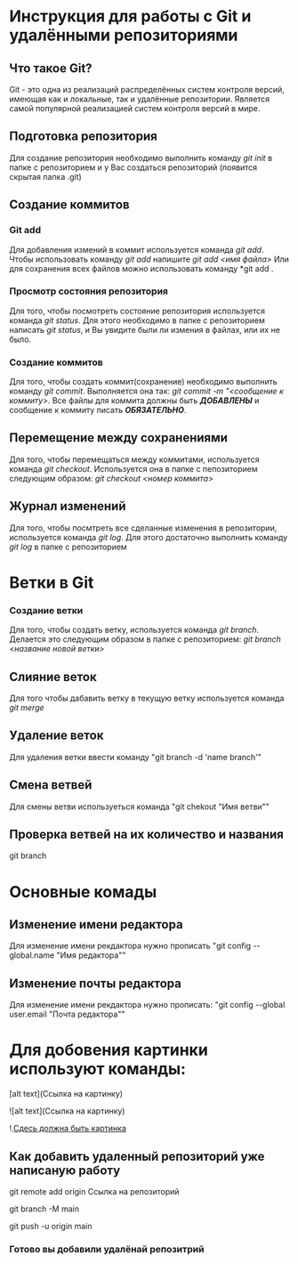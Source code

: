 # Инструкция для работы с Git и удалёнными репозиториями

## Что такое Git?
Git - это одна из реализаций распределённых систем контроля версий, имеющая как и локальные, так и удалённые репозитории. Является самой популярной реализацией систем контроля версий в мире.
## Подготовка репозитория
Для создание репозитория необходимо выполнить команду *git init*  в папке с репозиторием и у Вас создаться репозиторий (появится скрытая папка .git)

## Создание коммитов

### Git add
Для добавления измений в коммит используется команда *git add*. Чтобы использовать команду *git add* напишите *git add <имя файла>*
Или для сохранения всех файлов можно использовать команду *git add . 

### Просмотр состояния репозитория
Для того, чтобы посмотреть состояние репозитория используется команда *git status*. Для этого необходимо в папке с репозиторием написать *git status*, и Вы увидите были ли измения в файлах, или их не было.

### Создание коммитов
Для того, чтобы создать коммит(сохранение) необходимо выполнить команду *git commit*. Выполняется она так: *git commit -m "<сообщение к коммиту>*. Все файлы для коммита должны быть ***ДОБАВЛЕНЫ*** и сообщение к коммиту писать ***ОБЯЗАТЕЛЬНО***.

## Перемещение между сохранениями
Для того, чтобы перемещаться между коммитами, используется команда *git checkout*. Используется она в папке с пепозиторием следующим образом: *git checkout <номер коммита>*

## Журнал изменений
Для того, чтобы посмтреть все сделанные изменения в репозитории, используется команда *git log*. Для этого достаточно выполнить команду *git log* в папке с репозиторием

# Ветки в Git

### Создание ветки

Для того, чтобы создать ветку, используется команда *git branch*. Делается это следующим образом в папке с репозиторием: *git branch <название новой ветки>*

## Слияние веток

Для того чтобы дабавить ветку в текущую ветку используется команда *git merge <name branch>*

## Удаление веток
Для удаления ветки ввести команду "git branch -d 'name branch'"

## Смена ветвей
Для смены ветви используеться команда "git chekout "Имя ветви""

## Проверка ветвей на их количество и названия 
git branch

# Основные комады

## Изменение имени редактора 
Для изменение имени рекдактора нужно прописать "git config --global.name "Имя редактора"" 

## Изменение почты редактора
Для изменение имени рекдактора нужно прописать: "git config --global user.email "Почта редактора""


# Для добовения картинки используют команды:
[alt text](Ссылка на картинку)

![alt text](Ссылка на картинку)

!.[Сдесь должна быть картинка](./image.png)

## Как добавить удаленный репозиторий уже написаную работу
git remote add origin Ссылка на репозиторий

git branch -M main

git push -u origin main

### Готово вы добавили удалёнай репозитрий 